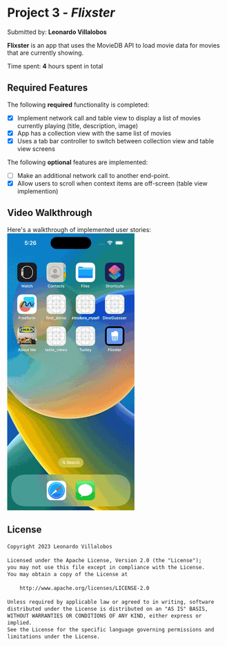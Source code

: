 # Project 3 - *Flixster*

Submitted by: **Leonardo Villalobos**

**Flixster** is an app that uses the MovieDB API to load movie data for movies that are currently showing.

Time spent: **4** hours spent in total

## Required Features

The following **required** functionality is completed:
- [X] Implement network call and table view to display a list of movies currently playing (title, description, image)
- [X] App has a collection view with the same list of movies
- [X] Uses a tab bar controller to switch between collection view and table view screens
 
The following **optional** features are implemented:
- [ ] Make an additional network call to another end-point.	
- [X] Allow users to scroll when context items are off-screen (table view implemention)

## Video Walkthrough
Here's a walkthrough of implemented user stories:
![](assets/img/demo.gif)

## License

    Copyright 2023 Leonardo Villalobos

    Licensed under the Apache License, Version 2.0 (the "License");
    you may not use this file except in compliance with the License.
    You may obtain a copy of the License at

        http://www.apache.org/licenses/LICENSE-2.0

    Unless required by applicable law or agreed to in writing, software
    distributed under the License is distributed on an "AS IS" BASIS,
    WITHOUT WARRANTIES OR CONDITIONS OF ANY KIND, either express or implied.
    See the License for the specific language governing permissions and
    limitations under the License.